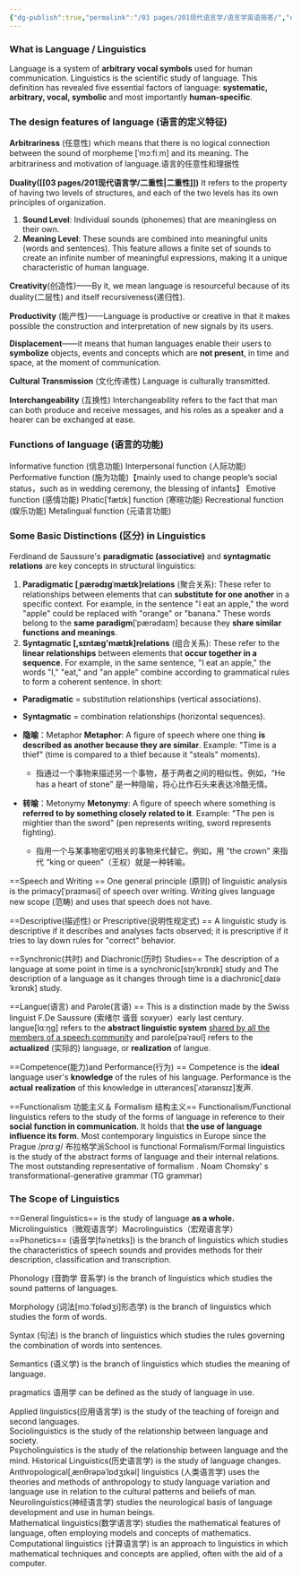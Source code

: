 ```yaml
---
{"dg-publish":true,"permalink":"/03 pages/201现代语言学/语言学英语简答/","created":"2024-11-21T19:18:27.753+08:00","updated":"2025-03-02T15:16:05.705+08:00"}
---
```



### What is Language  / Linguistics
Language is a system of **arbitrary vocal symbols** used for human communication.
Linguistics is the scientific study of language.
This definition has revealed five essential factors of language: **systematic, arbitrary, vocal, symbolic** and most importantly **human-specific**.

### The design features of language (语言的定义特征)
**Arbitrariness** (任意性)
which means that there is no logical connection between the sound of morpheme [ˈmɔːfiːm] and its meaning.
The arbitrariness and motivation of language.语言的任意性和理据性

**Duality([[03 pages/201现代语言学/二重性\|二重性]])**
It refers to the property of having two levels of structures, and each of the two levels has its own principles of organization.
1. **Sound Level**: Individual sounds (phonemes) that are meaningless on their own.
2. **Meaning Level**: These sounds are combined into meaningful units (words and sentences).
This feature allows a finite set of sounds to create an infinite number of meaningful expressions, making it a unique characteristic of human language.

**Creativity**(创造性)——By it, we mean language is resourceful because of its duality(二层性) and itself recursiveness(递归性).

**Productivity** (能产性)——Language is productive or creative in that it makes possible the construction and interpretation of new signals by its users.

**Displacement**——it means that human languages enable their users to **symbolize** objects, events and concepts which are **not present**, in time and space, at the moment of communication.

**Cultural Transmission** (文化传递性)
Language is culturally transmitted.

**Interchangeability** (互换性)
Interchangeability refers to the fact that man can both produce and receive messages, and his roles as a speaker and a hearer can be exchanged at ease.

### Functions of language (语言的功能)
Informative function (信息功能)
Interpersonal function (人际功能)
Performative function (施为功能)【mainly used to change people’s social status，such as in wedding ceremony, the blessing of infants】
Emotive function (感情功能)
Phatic[ˈfætɪk] function (寒暄功能)
Recreational function (娱乐功能)
Metalingual function (元语言功能)

### Some Basic Distinctions (区分) in Linguistics
Ferdinand de Saussure's **paradigmatic (associative)** and **syntagmatic relations** are key concepts in structural linguistics:
1. **Paradigmatic [ˌpærədɪɡˈmætɪk]relations** (聚合关系): These refer to relationships between elements that can **substitute for one another** in a specific context. For example, in the sentence "I eat an apple," the word "apple" could be replaced with "orange" or "banana." These words belong to the **same paradigm**[ˈpærədaɪm] because they **share similar functions and meanings**.
2. **Syntagmatic [,sɪntæg'mætɪk]relations** (组合关系): These refer to the **linear relationships** between elements that **occur together in a sequence**. For example, in the same sentence, "I eat an apple," the words "I," "eat," and "an apple" combine according to grammatical rules to form a coherent sentence.
In short:
- **Paradigmatic** = substitution relationships (vertical associations).
- **Syntagmatic** = combination relationships (horizontal sequences).


- **隐喻**：Metaphor **Metaphor**: A figure of speech where one thing **is described as another because they are similar**. Example: "Time is a thief" (time is compared to a thief because it "steals" moments).
    - 指通过一个事物来描述另一个事物，基于两者之间的相似性。例如，“He has a heart of stone” 是一种隐喻，将心比作石头来表达冷酷无情。
- **转喻**：Metonymy **Metonymy**: A figure of speech where something is **referred to by something closely related to it**. Example: "The pen is mightier than the sword" (pen represents writing, sword represents fighting).
    - 指用一个与某事物密切相关的事物来代替它。例如，用 “the crown” 来指代 “king or queen”（王权）就是一种转喻。

==Speech and Writing  ==
One general principle (原则) of linguistic analysis is the primacy[ˈpraɪməsi] of speech over writing. Writing gives language new scope (范畴) and uses that speech does not have.

==Descriptive(描述性) or Prescriptive(说明性规定式)  ==
A linguistic study is descriptive if it describes and analyses facts observed; it is prescriptive if it tries to lay down rules for "correct" behavior.

==Synchronic(共时) and Diachronic(历时) Studies==
The description of a language at some point in time is a synchronic[sɪŋˈkrɒnɪk] study and The description of a language as it changes through time is a diachronic[ˌdaɪəˈkrɒnɪk] study.

==Langue(语言) and Parole(言语)  ==
This is a distinction made by the Swiss linguist F.De Saussure (索绪尔 谐音 soxyuer）early last century. langue[lɑːŋɡ] refers to the **abstract linguistic system** <u>shared by all the members of a speech community</u> and parole[pəˈrəʊl] refers to the **actualized** (实际的) language, or **realization** of langue.   

==Competence(能力)and Performance(行为)  ==
Competence is the **ideal** language user's **knowledge** of the rules of his language. Performance is the **actual** **realization** of this knowledge in utterances[ˈʌtərənsɪz]发声.

==Functionalism 功能主义＆ Formalism 结构主义==
Functionalism/Functional linguistics refers to the study of the forms of language in reference to their **social function in communication**. It holds that **the use of language influence its form**. Most contemporary linguistics in Europe since the Prague /_prɑːɡ_/ 布拉格学派School is functional
Formalism/Formal linguistics is the study of the abstract forms of language and their internal relations. The most  outstanding representative of  formalism . Noam Chomsky' s transformational-generative grammar (TG grammar)


### The Scope of Linguistics
==General linguistics== is the study of language **as a whole.** 
Microlinguistics（微观语言学）Macrolinguistics（宏观语言学）
==Phonetics== (语音学[fəˈnetɪks]) is the branch of linguistics which studies the characteristics of speech sounds and provides methods for their description, classification and transcription.   

Phonology (音韵学 音系学) is the branch of linguistics which studies the sound patterns of languages.  

Morphology (词法[mɔːˈfɒlədʒi]形态学) is the branch of linguistics which studies the form of words.  

Syntax (句法) is the branch of linguistics which studies the rules governing the combination of words into sentences.  

Semantics (语义学) is the branch of linguistics which studies the meaning of language.  

pragmatics 语用学 can be defined as the study of language in use.


Applied linguistics(应用语言学) is the study of the teaching of foreign and second languages.  
Sociolinguistics is the study of the relationship between language and society.  
Psycholinguistics is the study of the relationship between language and the mind. 
Historical Linguistics(历史语言学) is the study of language changes.  
Anthropological[ˌænθrəpəˈlɒdʒɪkəl] linguistics (人类语言学) uses the theories and methods of anthropology to study language variation and language use in relation to the cultural patterns and beliefs of man.  
Neurolinguistics(神经语言学) studies the neurological basis of language development and use in human beings.  
Mathematical linguistics(数学语言学) studies the mathematical features of language, often employing models and concepts of mathematics.  
Computational linguistics (计算语言学) is an approach to linguistics in which mathematical techniques and concepts are applied, often with the aid of a computer.

